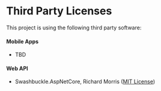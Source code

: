 # Third Party Licenses

This project is using the following third party software:

#### Mobile Apps

- TBD

#### Web API

- Swashbuckle.AspNetCore, Richard Morris ([MIT License](https://github.com/domaindrivendev/Swashbuckle.AspNetCore/blob/master/LICENSE))